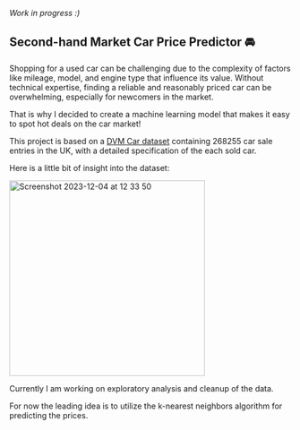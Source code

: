 *Work in progress :)*
## Second-hand Market Car Price Predictor 🚘

Shopping for a used car can be challenging due to the complexity of factors like mileage, 
model, and engine type that influence its value. Without technical expertise, finding a 
reliable and reasonably priced car can be overwhelming, especially for newcomers in the 
market.

That is why I decided to create a machine learning model that makes it easy to spot hot
deals on the car market!

This project is based on a [DVM Car dataset](https://deepvisualmarketing.github.io/) containing 
268255 car sale entries in the UK, with a detailed specification of the each sold car. 

Here is a little bit of insight into the dataset:

<img width="349" alt="Screenshot 2023-12-04 at 12 33 50" src="https://github.com/pawel-t-wolny/car-price-predictor/assets/146446693/8cdd8e33-2220-445e-b36f-17788957deb0">


Currently I am working on exploratory analysis and cleanup of the data.

For now the leading idea is to utilize the k-nearest neighbors algorithm for predicting the prices.
